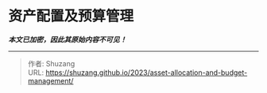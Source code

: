 # 资产配置及预算管理

***本文已加密，因此其原始内容不可见！***

---

> 作者: Shuzang  
> URL: https://shuzang.github.io/2023/asset-allocation-and-budget-management/  

